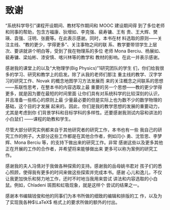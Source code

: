 # 致谢

“系统科学导引”课程开设期间、教材写作期间和 MOOC 建设期间得 到了多位老师和同事的帮助，包含方福康、狄增如、李克强、裴寿镛、王有 贵、王大辉、樊瑛、袁强、汪明、张鹿等。在此表示感谢。同时，本书在材 料选取的原则——关注主线、“教的更少，学得更多”、关注事物之间的联 系、教学要带领学生上层次、要讲就讲个明白等，受到了我在物理系的多位 老师 Mona Berciu、杨展如、裴寿镛、梁灿彬、漆安慎、喀兴林等的教学和 教材的影响。在此一并表示感谢。

感谢我的课堂上的以及“大物理学(Big Physics)”1研究团队的学生 们，你们给我很多的学习、研究和教学上的启发。除了从我的老师们那注 重主线的教学、汉字学习的研究工作、Novak 的概念地图学习方法发展而 来的关注概念之间联系的思想——系联性思考，在整本书的内容选取上最 重要的另一个思想——教的更少学得更多，就是因为要在最短的时间里面 让你们具有对系统科学的比较深刻的认识，并且准备一些核心的原则上最 少量最必要的但是实际上也为数不少的数学物理的基础，这个目的才发展 起来的。因此，你们是我的教学思想的发展的重要动力，尤其是考虑到你 们背景学科和目标学科的多样性。还要感谢我测试内容和讲法的小白鼠们 ——课程的助教和学生。

尽管大部分研究实例都来自于其他研究者的研究工作，本书也有一些 我自己的研究工作的例子。大部分这些工作都是在其他合作者，例如闫小 勇、沈哲思、李梦辉、Mona Berciu 等，的支持下做出来的研究工作。非常 感谢这些以及更多其他正在开展的工作的合作者，并希望将来能够做出来 更多可以称为案例的研究工作。

感谢我的夫人冯倩对于我做各种探索的支持。感谢我的岳母姚书君对 孩子们的悉心照顾，使得我有更多的时间来做这些探索并完成本书。感谢 心儿和逸儿，不仅让我更加快乐和努力地工作，还时不时地当我用来尝试 讲法和内容选取的小白鼠。例如，Chladeni 斑图和虹吸现象，就是这样个 尝试的结果之一。

感谢本书编辑钱俊和他的同事们为本书所做的细致的编辑和排版的工 作，以及为了实现我各种$\LaTeX$ 格式上的要求所做的额外的付出。
